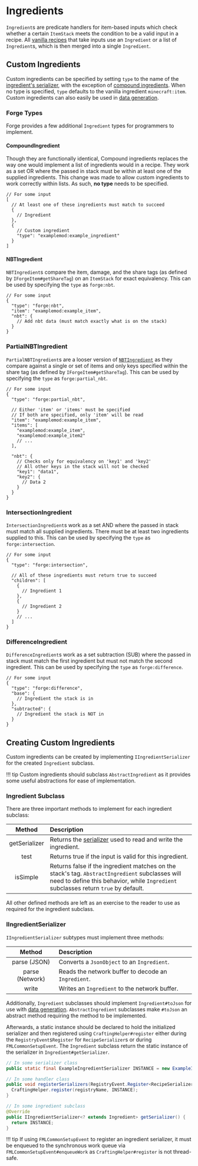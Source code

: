 Ingredients
===========

`Ingredient`s are predicate handlers for item-based inputs which check whether a certain `ItemStack` meets the condition to be a valid input in a recipe. All [vanilla recipes][recipes] that take inputs use an `Ingredient` or a list of `Ingredient`s, which is then merged into a single `Ingredient`.

Custom Ingredients
------------------

Custom ingredients can be specified by setting `type` to the name of the [ingredient's serializer][serializer], with the exception of [compound ingredients][compound]. When no type is specified, `type` defaults to the vanilla ingredient `minecraft:item`. Custom ingredients can also easily be used in [data generation][datagen].

### Forge Types

Forge provides a few additional `Ingredient` types for programmers to implement. 

#### CompoundIngredient

Though they are functionally identical, Compound ingredients replaces the way one would implement a list of ingredients would in a recipe. They work as a set OR where the passed in stack must be within at least one of the supplied ingredients. This change was made to allow custom ingredients to work correctly within lists. As such, **no type** needs to be specified.

```json5
// For some input
[
  // At least one of these ingredients must match to succeed
  {
    // Ingredient
  },
  {
    // Custom ingredient
    "type": "examplemod:example_ingredient"
  }
]
```

#### NBTIngredient

`NBTIngredient`s compare the item, damage, and the share tags (as defined by `IForgeItem#getShareTag`) on an `ItemStack` for exact equivalency. This can be used by specifying the `type` as `forge:nbt`.

```json5
// For some input
{
  "type": "forge:nbt",
  "item": "examplemod:example_item",
  "nbt": {
    // Add nbt data (must match exactly what is on the stack)
  }
}
```

### PartialNBTIngredient

`PartialNBTIngredient`s are a looser version of [`NBTIngredient`][nbt] as they compare against a single or set of items and only keys specified within the share tag (as defined by `IForgeItem#getShareTag`). This can be used by specifying the `type` as `forge:partial_nbt`.

```json5
// For some input
{
  "type": "forge:partial_nbt",

  // Either 'item' or 'items' must be specified
  // If both are specified, only 'item' will be read
  "item": "examplemod:example_item",
  "items": [
    "examplemod:example_item",
    "examplemod:example_item2"
    // ...
  ],

  "nbt": {
    // Checks only for equivalency on 'key1' and 'key2'
    // All other keys in the stack will not be checked
    "key1": "data1",
    "key2": {
      // Data 2
    }
  }
}
```

### IntersectionIngredient

`IntersectionIngredient`s work as a set AND where the passed in stack must match all supplied ingredients. There must be at least two ingredients supplied to this. This can be used by specifying the `type` as `forge:intersection`.

```json5
// For some input
{
  "type": "forge:intersection",

  // All of these ingredients must return true to succeed
  "children": [
    {
      // Ingredient 1
    },
    {
      // Ingredient 2
    }
    // ...
  ]
}
```

### DifferenceIngredient

`DifferenceIngredient`s work as a set subtraction (SUB) where the passed in stack must match the first ingredient but must not match the second ingredient. This can be used by specifying the `type` as `forge:difference`.

```json5
// For some input
{
  "type": "forge:difference",
  "base": {
    // Ingredient the stack is in
  },
  "subtracted": {
    // Ingredient the stack is NOT in
  }
}
```

Creating Custom Ingredients
---------------------------

Custom ingredients can be created by implementing `IIngredientSerializer` for the created `Ingredient` subclass.

!!! tip
    Custom ingredients should subclass `AbstractIngredient` as it provides some useful abstractions for ease of implementation.

### Ingredient Subclass

There are three important methods to implement for each ingredient subclass:

 Method       | Description
 :---:        | :---
getSerializer | Returns the [serializer] used to read and write the ingredient.
test          | Returns true if the input is valid for this ingredient.
isSimple      | Returns false if the ingredient matches on the stack's tag. `AbstractIngredient` subclasses will need to define this behavior, while `Ingredient` subclasses return `true` by default.

All other defined methods are left as an exercise to the reader to use as required for the ingredient subclass.

### IIngredientSerializer

`IIngredientSerializer` subtypes must implement three methods:

 Method         | Description
 :---:          | :---
parse (JSON)    | Converts a `JsonObject` to an `Ingredient`.
parse (Network) | Reads the network buffer to decode an `Ingredient`.
write           | Writes an `Ingredient` to the network buffer.

Additionally, `Ingredient` subclasses should implement `Ingredient#toJson` for use with [data generation][datagen]. `AbstractIngredient` subclasses make `#toJson` an abstract method requiring the method to be implemented.

Afterwards, a static instance should be declared to hold the initialized serializer and then registered using `CraftingHelper#register` either during the `RegistryEvent$Register` for `RecipeSerializer`s or during `FMLCommonSetupEvent`. The `Ingredient` subclass return the static instance of the serializer in `Ingredient#getSerializer`.

```java
// In some serializer class
public static final ExampleIngredientSerializer INSTANCE = new ExampleIngredientSerializer();

// In some handler class
public void registerSerializers(RegistryEvent.Register<RecipeSerializer<?>> event) {
  CraftingHelper.register(registryName, INSTANCE);
}

// In some ingredient subclass
@Override
public IIngredientSerializer<? extends Ingredient> getSerializer() {
  return INSTANCE;
}
```

!!! tip
    If using `FMLCommonSetupEvent` to register an ingredient serializer, it must be enqueued to the synchronous work queue via `FMLCommonSetupEvent#enqueueWork` as `CraftingHelper#register` is not thread-safe.

[recipes]: https://minecraft.fandom.com/wiki/Recipe#List_of_recipe_types
[nbt]: #nbtingredient
[serializer]: #iingredientserializer
[compound]: #compoundingredient
[datagen]: ../../../datagen/server/recipes.md
